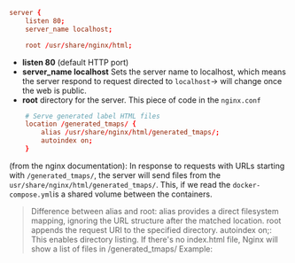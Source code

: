 
```conf
server {
    listen 80;
    server_name localhost;

    root /usr/share/nginx/html;
```
- **listen 80** (default HTTP port)
- **server_name localhost** Sets the server name to localhost, which means the server respond to request directed to `localhost`-> will change once the web is public. 
- **root** directory for the server. 
This piece of code in the `nginx.conf`

```conf
    # Serve generated label HTML files
    location /generated_tmaps/ {
        alias /usr/share/nginx/html/generated_tmaps/;
        autoindex on;
    }
```

(from the nginx documentation): 
In response to requests with URLs starting with `/generated_tmaps/`, the server will send files from the `usr/share/nginx/html/generated_tmaps/`. This, if we read the `docker-compose.yml`is a shared volume between the containers. 
> Difference between alias and root:
> alias provides a direct filesystem mapping, ignoring the URL structure after the matched location.
> root appends the request URI to the specified directory.
> autoindex on;: This enables directory listing. If there's no index.html file, Nginx will show a list of files in /generated_tmaps/
Example: 
